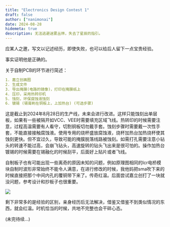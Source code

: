 ```yaml
---
title: "Electronics Design Contest 1"
draft: false
author: ["nanimonai"]
date: 2024-08-28
hidemeta: true
description: 无法逃避迷雾丛林，失去了星辰的指引。
---
```

应某人之邀，写文以记述经历，即使失败，也可以给后人留下一点宝贵经验。

事实证明他是正确的。

关于自制PCB的环节进行简述：  

```yaml
1. 嘉立创画图
2. 生成文件
3. 导出掩膜(电路的镜像)，打印在掩膜纸上
4. 压印，采用热转印机
5. 蚀刻，环保腐蚀液蚀刻
6. 镀锡 (锡膏刷在铜板上，上加热台) (可选步骤)
```

这是截止到2024年8月28日的生产线，未来会进行改进。这样只能蚀刻出单层板，如果有一些被隔开如VCC、VEE时需要填充区域飞线。热转印的时候需要注意，过程高温需要有人看守，切割铜板切勿戴手套。蚀刻步骤时需要戴一次性手套，不能直接接触腐蚀液。使用专用的烧杯盛放腐蚀液，烧杯加热台加热烧杯使其蚀刻更快。但不宜过久，导致可能的掩膜脱落线路被蚀刻。如需打孔需要注意小钻头的转速不能过高，会崩飞钻头，高速旋转的钻头飞出来是很可怕的。操作加热台镀锡的时候需要在锡融化的时候刮平，后面好上贴片或者飞线。

自制板子也有可能出现一些离奇的原因未知的问题，例如原理图相同的lcr电桥模块自制时波形非常始终不能令人满意，在进行修改的时候，我他妈把sma吹下来的时候直接把那个中间内孔的覆铜带下来了。传奇红温。后面尝试嘉立创打了一块就没问题，参考设计和抄板子也很重要。

![](https://s3.tebi.io/img.nanimonai.org/lcr.png)

剩下非常多的是经验的区别，亲身经历后无法解决，借鉴又借鉴不到类似情况的东西，就会红温。时机恰当的时候，共地不完整也会干碎心态。

(未完待续...)
